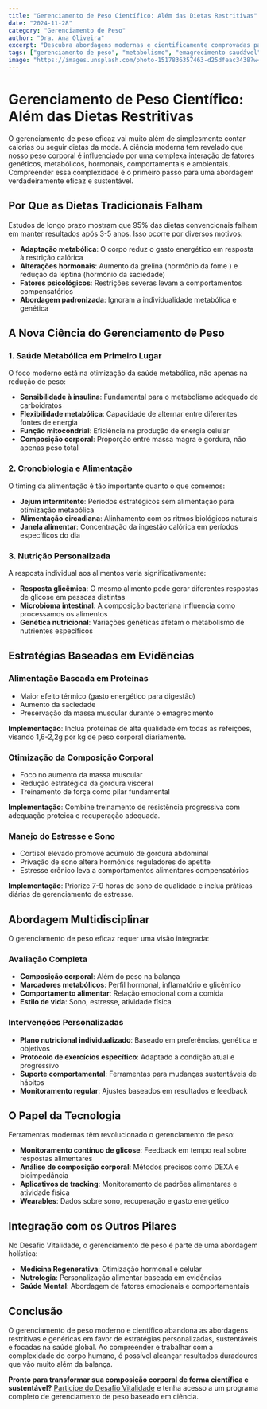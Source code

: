 ```yaml
---
title: "Gerenciamento de Peso Científico: Além das Dietas Restritivas"
date: "2024-11-28"
category: "Gerenciamento de Peso"
author: "Dra. Ana Oliveira"
excerpt: "Descubra abordagens modernas e cientificamente comprovadas para o gerenciamento de peso que vão além das dietas restritivas, promovendo saúde metabólica duradoura."
tags: ["gerenciamento de peso", "metabolismo", "emagrecimento saudável", "composição corporal"]
image: "https://images.unsplash.com/photo-1517836357463-d25dfeac3438?w=800&auto=format&fit=crop"
---
```


# Gerenciamento de Peso Científico: Além das Dietas Restritivas

O gerenciamento de peso eficaz vai muito além de simplesmente contar calorias ou seguir dietas da moda. A ciência moderna tem revelado que nosso peso corporal é influenciado por uma complexa interação de fatores genéticos, metabólicos, hormonais, comportamentais e ambientais. Compreender essa complexidade é o primeiro passo para uma abordagem verdadeiramente eficaz e sustentável.

## Por Que as Dietas Tradicionais Falham

Estudos de longo prazo mostram que 95% das dietas convencionais falham em manter resultados após 3-5 anos. Isso ocorre por diversos motivos:

- **Adaptação metabólica**: O corpo reduz o gasto energético em resposta à restrição calórica
- **Alterações hormonais**: Aumento da grelina (hormônio da fome ) e redução da leptina (hormônio da saciedade)
- **Fatores psicológicos**: Restrições severas levam a comportamentos compensatórios
- **Abordagem padronizada**: Ignoram a individualidade metabólica e genética

## A Nova Ciência do Gerenciamento de Peso

### 1. Saúde Metabólica em Primeiro Lugar

O foco moderno está na otimização da saúde metabólica, não apenas na redução de peso:

- **Sensibilidade à insulina**: Fundamental para o metabolismo adequado de carboidratos
- **Flexibilidade metabólica**: Capacidade de alternar entre diferentes fontes de energia
- **Função mitocondrial**: Eficiência na produção de energia celular
- **Composição corporal**: Proporção entre massa magra e gordura, não apenas peso total

### 2. Cronobiologia e Alimentação

O timing da alimentação é tão importante quanto o que comemos:

- **Jejum intermitente**: Períodos estratégicos sem alimentação para otimização metabólica
- **Alimentação circadiana**: Alinhamento com os ritmos biológicos naturais
- **Janela alimentar**: Concentração da ingestão calórica em períodos específicos do dia

### 3. Nutrição Personalizada

A resposta individual aos alimentos varia significativamente:

- **Resposta glicêmica**: O mesmo alimento pode gerar diferentes respostas de glicose em pessoas distintas
- **Microbioma intestinal**: A composição bacteriana influencia como processamos os alimentos
- **Genética nutricional**: Variações genéticas afetam o metabolismo de nutrientes específicos

## Estratégias Baseadas em Evidências

### Alimentação Baseada em Proteínas

- Maior efeito térmico (gasto energético para digestão)
- Aumento da saciedade
- Preservação da massa muscular durante o emagrecimento

**Implementação**: Inclua proteínas de alta qualidade em todas as refeições, visando 1,6-2,2g por kg de peso corporal diariamente.

### Otimização da Composição Corporal

- Foco no aumento da massa muscular
- Redução estratégica da gordura visceral
- Treinamento de força como pilar fundamental

**Implementação**: Combine treinamento de resistência progressiva com adequação proteica e recuperação adequada.

### Manejo do Estresse e Sono

- Cortisol elevado promove acúmulo de gordura abdominal
- Privação de sono altera hormônios reguladores do apetite
- Estresse crônico leva a comportamentos alimentares compensatórios

**Implementação**: Priorize 7-9 horas de sono de qualidade e inclua práticas diárias de gerenciamento de estresse.

## Abordagem Multidisciplinar

O gerenciamento de peso eficaz requer uma visão integrada:

### Avaliação Completa

- **Composição corporal**: Além do peso na balança
- **Marcadores metabólicos**: Perfil hormonal, inflamatório e glicêmico
- **Comportamento alimentar**: Relação emocional com a comida
- **Estilo de vida**: Sono, estresse, atividade física

### Intervenções Personalizadas

- **Plano nutricional individualizado**: Baseado em preferências, genética e objetivos
- **Protocolo de exercícios específico**: Adaptado à condição atual e progressivo
- **Suporte comportamental**: Ferramentas para mudanças sustentáveis de hábitos
- **Monitoramento regular**: Ajustes baseados em resultados e feedback

## O Papel da Tecnologia

Ferramentas modernas têm revolucionado o gerenciamento de peso:

- **Monitoramento contínuo de glicose**: Feedback em tempo real sobre respostas alimentares
- **Análise de composição corporal**: Métodos precisos como DEXA e bioimpedância
- **Aplicativos de tracking**: Monitoramento de padrões alimentares e atividade física
- **Wearables**: Dados sobre sono, recuperação e gasto energético

## Integração com os Outros Pilares

No Desafio Vitalidade, o gerenciamento de peso é parte de uma abordagem holística:

- **Medicina Regenerativa**: Otimização hormonal e celular
- **Nutrologia**: Personalização alimentar baseada em evidências
- **Saúde Mental**: Abordagem de fatores emocionais e comportamentais

## Conclusão

O gerenciamento de peso moderno e científico abandona as abordagens restritivas e genéricas em favor de estratégias personalizadas, sustentáveis e focadas na saúde global. Ao compreender e trabalhar com a complexidade do corpo humano, é possível alcançar resultados duradouros que vão muito além da balança.

**Pronto para transformar sua composição corporal de forma científica e sustentável?** [Participe do Desafio Vitalidade](/inscricao) e tenha acesso a um programa completo de gerenciamento de peso baseado em ciência.
